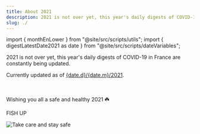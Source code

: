 ```yaml
---
title: About 2021
description: 2021 is not over yet, this year's daily digests of COVID-19 in France are constantly being updated 😉
slug: ./
---
```


import { monthEnLower } from "@site/src/scripts/utils";
import { digestLatestDate2021 as date } from "@site/src/scripts/dateVariables";

2021 is not over yet, this year's daily digests of COVID-19 in France are constantly being updated.

<div>Currently updated as of <a href={`./${monthEnLower(date.m)}/${date.d}`}><span>{date.d}</span>/<span>{date.m}</span>/2021</a>.</div><br /><br />

Wishing you all a safe and healthy 2021 ☘️

FISH UP

![Take care and stay safe](/img/digest/love686F74.jpg)